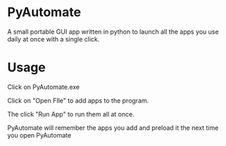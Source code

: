 # PyAutomate

A small portable GUI app written in python to launch all the apps you use daily at once with a single click. 

# Usage

Click on PyAutomate.exe

Click on "Open FIle" to add apps to the program.

The click "Run App" to run them all at once. 

PyAutomate will remember the apps you add and preload it the next time you open PyAutomate

